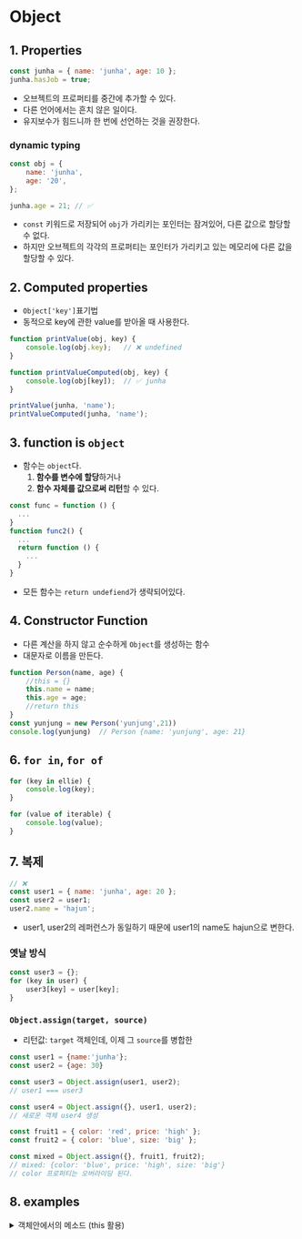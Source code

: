 # Object

## 1. Properties

```js
const junha = { name: 'junha', age: 10 };
junha.hasJob = true;
```

- 오브젝트의 프로퍼티를 중간에 추가할 수 있다.
- 다른 언어에서는 흔치 않은 일이다.
- 유지보수가 힘드니까 한 번에 선언하는 것을 권장한다.

### dynamic typing

```js
const obj = {
    name: 'junha',
    age: '20',
};

junha.age = 21; // ✅
```

- `const` 키워드로 저장되어 `obj`가 가리키는 포인터는 잠겨있어, 다른 값으로 할당할 수 없다.
- 하지만 오브젝트의 각각의 프로퍼티는 포인터가 가리키고 있는 메모리에 다른 값을 할당할 수 있다.

## 2. Computed properties

- `Object['key']`표기법
- 동적으로 key에 관한 value를 받아올 때 사용한다.

```js
function printValue(obj, key) {
    console.log(obj.key);   // ❌ undefined
}

function printValueComputed(obj, key) {
    console.log(obj[key]);  // ✅ junha
}

printValue(junha, 'name');
printValueComputed(junha, 'name');
```

## 3. function is `object`

- 함수는 `object`다.
  1. **함수를 변수에 할당**하거나
  2. **함수 자체를 값으로써 리턴**할 수 있다.

```js
const func = function () {
  ...
}
function func2() {
  ...
  return function () {
    ...
  }
}
```

- 모든 함수는 `return undefiend`가 생략되어있다.

## 4. Constructor Function

- 다른 계산을 하지 않고 순수하게 `Object`를 생성하는 함수
- 대문자로 이름을 만든다.

```js
function Person(name, age) {
    //this = {}
    this.name = name;
    this.age = age;
    //return this
}
const yunjung = new Person('yunjung',21))
console.log(yunjung)  // Person {name: 'yunjung', age: 21}
```

## 6. `for in`, `for of`

```js
for (key in ellie) {
    console.log(key);
}

for (value of iterable) {
    console.log(value);
}
```

## 7. 복제

```js
// ❌
const user1 = { name: 'junha', age: 20 };
const user2 = user1;
user2.name = 'hajun';
```

-   user1, user2의 레퍼런스가 동일하기 때문에 user1의 name도 hajun으로 변한다.

### 옛날 방식

```js
const user3 = {};
for (key in user) {
    user3[key] = user[key];
}
```

### `Object.assign(target, source)`

- 리턴값: `target` 객체인데, 이제 그 `source`를 병합한

```js
const user1 = {name:'junha'};
const user2 = {age: 30}

const user3 = Object.assign(user1, user2);
// user1 === user3

const user4 = Object.assign({}, user1, user2);
// 새로운 객체 user4 생성

```

```js
const fruit1 = { color: 'red', price: 'high' };
const fruit2 = { color: 'blue', size: 'big' };

const mixed = Object.assign({}, fruit1, fruit2);
// mixed: {color: 'blue', price: 'high', size: 'big'}
// color 프로퍼티는 오버라이딩 된다.
```


## 8. examples

<details>
  <summary> 객체안에서의 메소드 (this 활용)</summary>

```js
const TwoDotDistance = {
  point1: {
    x: 0,
    y: 0,
  },

  point2: {
    x: 0,
    y: 0,
  },

  setPoints: function (x1, y1, x2, y2) {
    this.point1.x = x1;
    this.point1.y = y1;
    this.point2.x = x2;
    this.point2.y = y2;
  },

  calculateDistance: function () {
    const d = Math.sqrt(
      Math.pow(this.point1.x - this.point2.x, 2) +
        Math.pow(this.point1.y - this.point2.y, 2)
    );
    if (isNaN(d)) {
      return 0;
    } else {
      return d.toFixed(2);
    }
  },
};

export default TwoDotDistance;
```

</details>
